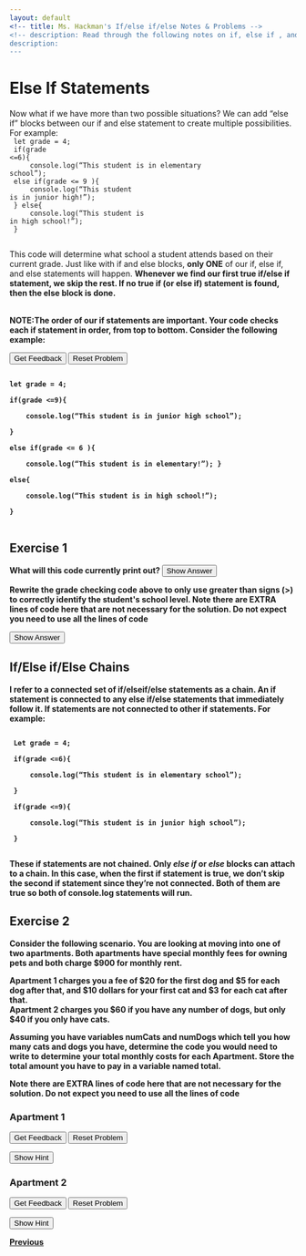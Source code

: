 ```yaml
---
layout: default
<!-- title: Ms. Hackman's If/else if/else Notes & Problems -->
<!-- description: Read through the following notes on if, else if , and else statements. Embeded in the notes are examples to try. Some of them are interactive on this site, requiring you to drag and code blocks into the right order to solve a problem. Others require you to write some code in the <a href="https://editor.p5js.org/">p5js editor</a> and then click the <i>See Answer</i> buttons to see a solution. After you've completed this, return to google classroom to do this week's assignment. -->
description:  
---
```


<!-- Function for hiding code!  -->
<script>
    function myFunction(name) {
      var x = document.getElementById(name);
      if (x.style.display === "none") {
        x.style.display = "block";
      } 
      else if(x.style.display ==="first"){
          x.style.display="none";         
      }
      else {
        x.style.display = "none";
      }
    }    
</script>
<!-- End of scripting functions! -->
    


# Else If Statements

Now what if we have more than two possible situations? We can add “else if” blocks between our if and else statement to create multiple possibilities. For example:<br>
<code>
let grade = 4;<br>
if(grade <=6){<br>
&nbsp;&nbsp;&nbsp;&nbsp;console.log(“This student is in elementary school”);<br>
else if(grade <= 9 ){<br>
&nbsp;&nbsp;&nbsp;&nbsp;console.log(“This student is in junior high!”);<br>
} else{<br>
&nbsp;&nbsp;&nbsp;&nbsp;console.log(“This student is in high school!”);<br>
}<br>
</code>

This code will determine what school a student attends based on their current grade. Just like with if and else blocks,  <b>only ONE</b>  of our if, else if, and else statements will happen. <b>Whenever we find our first true if/else if statement, we skip the rest.<b> If no true if (or else if) statement is found, then the else block is done.<br>
<br>


<b>NOTE:</b>The order of our if statements are important. Your code checks each if statement in order, from top to bottom.  Consider the following example:<br>
<div id="school1-sortableTrash" class="sortable-code"></div> 
<div id="school1-sortable" class="sortable-code"></div> 
<div style="clear:both;"></div> 
<p> 
    <input id="school1-feedbackLink" value="Get Feedback" type="button" /> 
    <input id="school1-newInstanceLink" value="Reset Problem" type="button" /> 
</p> 
<script type="text/javascript"> 
(function(){
  var initial = "if(grade >9){\n" +
    "	console.log(“This student is in high school!”);\n" +
    "}\n" +
    "else if(grade > 6){\n" +
    "	console.log(“This student is in junior high!”);\n" +
    "}\n" +
    "else {\n" +
    "	console.log(“This student is in elementary school”);\n" +
    "}\n" +
    "if(grade > 6){ #distractor\n" +
    "if(grade > 0){ #distractor\n" +
    "else if(grade > 9){ #distractor\n" +
    "else if(grade > 0){ #distractor";
  var parsonsPuzzle = new ParsonsWidget({
    "sortableId": "school1-sortable",
    "max_wrong_lines": 4,
    "grader": ParsonsWidget._graders.LineBasedGrader,
    "exec_limit": 2500,
    "can_indent": true,
    "x_indent": 50,
    "lang": "en",
    "trashId": "school1-sortableTrash"
  });
  parsonsPuzzle.init(initial);
  parsonsPuzzle.shuffleLines();
  $("#school1-newInstanceLink").click(function(event){ 
      event.preventDefault(); 
      parsonsPuzzle.shuffleLines(); 
  }); 
  $("#school1-feedbackLink").click(function(event){ 
      event.preventDefault(); 
      parsonsPuzzle.getFeedback(); 
  }); 
})(); 
</script>
<code>
let grade = 4;<br>
if(grade <=9){<br>
&nbsp;&nbsp;&nbsp;&nbsp;console.log(“This student is in junior high school”);<br>
}<br>
else if(grade <= 6 ){<br>
&nbsp;&nbsp;&nbsp;&nbsp;console.log(“This student is in elementary!”); }<br>
else{<br>
&nbsp;&nbsp;&nbsp;&nbsp;console.log(“This student is in high school!”);<br>
}<br>
</code>

## Exercise 1
What will this code currently print out? 
<button onClick="myFunction('schoolanswer')"> Show Answer </button>

<div id='schoolanswer' style="display:none;" >
<i> This Code will print out <code>This student is in junior high</code> because the code is run in order from top to bottom. The first if statement is true, because grade 4 is less than 9, and so it prints out the student is in junior high. Since only one of our if/else if/else statements can be run, skip the else if and else statement.   </i><br>
</div>

Rewrite the grade checking code above to only use greater than signs (>) to correctly identify the student's school level. 
<b> Note there are EXTRA lines of code here that are not necessary for the solution. Do not expect you need to use all the lines of code </b><br>

<button onClick="myFunction('schoolhint')"> Show Answer </button>

<div id='schoolhint' style="display:none;" >
<i> Remember there are three cases!<br>
1) The student is in elementary:  grade >0<br>
2)  The student is in junior high: grade > 6 <br>
3) The student is in high school: Grade 9 <br>
What order do we need to check these three cases so that a grade 12 student is placed in high school?</i><br>
</div>


## If/Else if/Else Chains


I refer to a connected set of if/elseif/else statements as a  chain. An if statement is connected to any else if/else statements that immediately follow it. <b>If statements are not connected to other if statements.<b> For example:<br>
    
<code>
 Let grade = 4; <br>
 if(grade <=6){<br>
 &nbsp;&nbsp;&nbsp;&nbsp;console.log(“This student is in elementary school”);<br>
 }<br>
 if(grade <=9){<br>
 &nbsp;&nbsp;&nbsp;&nbsp;console.log(“This student is in junior high school”);<br>
 }   <br>
</code>

These if statements are  <b>not<b>  chained. Only <i>else if</i> or <i>else</i> blocks can attach to a chain.  In this case, when the first if statement is true, we don’t skip the second if statement since they’re not connected.  Both of them  are true so both of console.log statements will run. 
    
## Exercise 2
Consider the following scenario. You are looking at moving into one of two apartments. Both apartments have special monthly fees for owning pets and both charge $900 for monthly rent. <br>

<b>Apartment 1</b> charges you a fee of $20 for the first dog and $5 for each dog after that, and $10 dollars for your first cat and $3 for each cat after that. <br>
<b> Apartment 2 </b>charges you $60 if you have any number of dogs, but only $40 if you only have cats. <br>

Assuming you have variables numCats and numDogs which tell you how many cats and dogs you have, determine the code you would need to write to determine your total monthly costs for each Apartment. Store the total amount you have to pay in a variable named total.

<b> Note there are EXTRA lines of code here that are not necessary for the solution. Do not expect you need to use all the lines of code </b><br>

### Apartment 1
<div id="dogs1-sortableTrash" class="sortable-code"></div> 
<div id="dogs1-sortable" class="sortable-code"></div> 
<div style="clear:both;"></div> 
<p> 
    <input id="dogs1-feedbackLink" value="Get Feedback" type="button" /> 
    <input id="dogs1-newInstanceLink" value="Reset Problem" type="button" /> 
</p> 
<script type="text/javascript"> 
(function(){
  var initial = "let total = 900;\n" +
    "if(numDogs >=1){\n" +
    "	total +=  $20 + (numDogs -1)*5;\n" +
    "}\n" +
    "if(numCats >=1){\n" +
    "	total += $10 + (numCats - 1)*3;\n" +
    "} \n" +
    "else if(numCats >=1){ #distractor\n" +
    "else if(numDogs >=1){ #distractor";
  var parsonsPuzzle = new ParsonsWidget({
    "sortableId": "dogs1-sortable",
    "max_wrong_lines": 2,
    "grader": ParsonsWidget._graders.LineBasedGrader,
    "exec_limit": 2500,
    "can_indent": true,
    "x_indent": 50,
    "lang": "en",
    "trashId": "dogs1-sortableTrash"
  });
  parsonsPuzzle.init(initial);
  parsonsPuzzle.shuffleLines();
  $("#dogs1-newInstanceLink").click(function(event){ 
      event.preventDefault(); 
      parsonsPuzzle.shuffleLines(); 
  }); 
  $("#dogs1-feedbackLink").click(function(event){ 
      event.preventDefault(); 
      parsonsPuzzle.getFeedback(); 
  }); 
})(); 
</script>

<button onClick="myFunction('doghint1')"> Show Hint </button>

<div id='doghint1' style="display:none;" >
<i> Hint: Remeber using an if and an else statement means one OR the other happens. In this situation, we pay per cat AND dog so we do not want to use an else statement. </i><br>
</div>

### Apartment 2
<div id="dogs2-sortableTrash" class="sortable-code"></div> 
<div id="dogs2-sortable" class="sortable-code"></div> 
<div style="clear:both;"></div> 
<p> 
    <input id="dogs2-feedbackLink" value="Get Feedback" type="button" /> 
    <input id="dogs2-newInstanceLink" value="Reset Problem" type="button" /> 
</p> 
<script type="text/javascript"> 
(function(){
  var initial = "let total = 900;\n" +
    "if(numDogs >=1){\n" +
    "   total += 60;\n" +
    "}\n" +
    "else if(numCats >=1){\n" +
    "	total += 40;\n" +
    "} \n" +
    "if(numCats >=1) #distractor\n" +
    "else{ #distractor";
  var parsonsPuzzle = new ParsonsWidget({
    "sortableId": "dogs2-sortable",
    "max_wrong_lines": 1,
    "grader": ParsonsWidget._graders.LineBasedGrader,
    "exec_limit": 2500,
    "can_indent": true,
    "x_indent": 50,
    "lang": "en",
    "trashId": "dogs2-sortableTrash"
  });
  parsonsPuzzle.init(initial);
  parsonsPuzzle.shuffleLines();
  $("#dogs2-newInstanceLink").click(function(event){ 
      event.preventDefault(); 
      parsonsPuzzle.shuffleLines(); 
  }); 
  $("#dogs2-feedbackLink").click(function(event){ 
      event.preventDefault(); 
      parsonsPuzzle.getFeedback(); 
  }); 
})(); 
</script>
<button onClick="myFunction('doghint2')"> Show Hint </button>

<div id='doghint2' style="display:none;" >
<i> Hint: Remeber using an if and an else statement means one OR the other happens. In this situation, we either pay the dog or the cat fee. So we only want to pay one fee or the other.  </i><br>
</div>

[Previous](./else.html)
<!-- [Next](./elseif.html) -->
